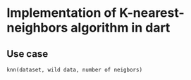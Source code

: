 # Implementation of K-nearest-neighbors algorithm in dart

## Use case

`knn(dataset, wild data, number of neigbors)`
 
